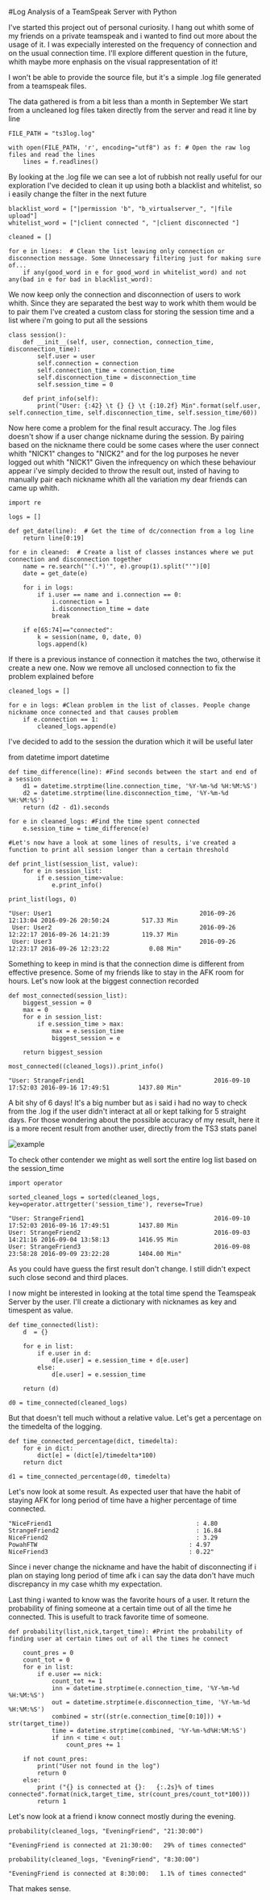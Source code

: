#Log Analysis of a TeamSpeak Server with Python

I've started this project out of personal curiosity.
I hang out whith some of my friends on a private teamspeak and i wanted to find out more about the usage of it.
I was expecially interested on the frequency of connection and on the usual connection time.
I'll explore different question in the future, whith maybe more enphasis on the visual rappresentation of it!

I won't be able to provide the source file, but it's a simple .log file generated from a teamspeak files.

The data gathered is from a bit less than a month in September
We start from a uncleaned log files taken directly from the server and read it line by line
```
FILE_PATH = "ts3log.log"

with open(FILE_PATH, 'r', encoding="utf8") as f: # Open the raw log files and read the lines
    lines = f.readlines()
```	
By looking at the .log file we can see a lot of rubbish not really useful for our exploration
I've decided to clean it up using both a blacklist and whitelist, so i easily change the filter in the next future
```
blacklist_word = ["|permission 'b", "b_virtualserver_", "|file upload"]
whitelist_word = ["|client connected ", "|client disconnected "]

cleaned = []

for e in lines:  # Clean the list leaving only connection or disconnection message. Some Unnecessary filtering just for making sure of...
    if any(good_word in e for good_word in whitelist_word) and not any(bad in e for bad in blacklist_word):
```
We now keep only the connection and disconnection of users to work whith. Since they are separated the best way to work whith them would be to pair them 
I've created a custom class for storing the session time and a list where i'm going to put all the sessions
```
class session():
    def __init__(self, user, connection, connection_time, disconnection_time):
        self.user = user
        self.connection = connection
        self.connection_time = connection_time
        self.disconnection_time = disconnection_time
        self.session_time = 0

    def print_info(self):
        print("User: {:42} \t {} {} \t {:10.2f} Min".format(self.user, self.connection_time, self.disconnection_time, self.session_time/60))
```		
		
		
Now here come a problem for the final result accuracy. The .log files doesn't show if a user change nickname during the session.
By pairing based on the nickname there could be some cases where the user connect whith "NICK1" changes to "NICK2" and for the log purposes he never logged out whith "NICK1"
Given the infrequency on which these behaviour appear i've simply decided to throw the result out, insted of having to manually pair each nickname whith all the variation my dear friends can came up whith.
```
import re

logs = []

def get_date(line):  # Get the time of dc/connection from a log line
    return line[0:19]

for e in cleaned:  # Create a list of classes instances where we put connection and disconnection together
    name = re.search("'(.*)'", e).group(1).split("'")[0]
    date = get_date(e)

    for i in logs:
        if i.user == name and i.connection == 0:
            i.connection = 1
            i.disconnection_time = date
            break

    if e[65:74]=="connected":
        k = session(name, 0, date, 0)
        logs.append(k)		
```
If there is a previous instance of connection it matches the two, otherwise it create a new one.
Now we remove all unclosed connection to fix the problem explained before
```
cleaned_logs = []

for e in logs: #Clean problem in the list of classes. People change nickname once connected and that causes problem
    if e.connection == 1:
        cleaned_logs.append(e)
```		
I've decided to add to the session the duration which it will be useful later

from datetime import datetime
```
def time_difference(line): #Find seconds between the start and end of a session
    d1 = datetime.strptime(line.connection_time, '%Y-%m-%d %H:%M:%S')
    d2 = datetime.strptime(line.disconnection_time, '%Y-%m-%d %H:%M:%S')
    return (d2 - d1).seconds
	
for e in cleaned_logs: #Find the time spent connected
    e.session_time = time_difference(e)
	
#Let's now have a look at some lines of results, i've created a function to print all session longer than a certain threshold

def print_list(session_list, value):
    for e in session_list:
        if e.session_time>value:
            e.print_info()
			
print_list(logs, 0)
```
```
"User: User1                                    	 2016-09-26 12:13:04 2016-09-26 20:50:24 	     517.33 Min
 User: User2                                     	 2016-09-26 12:22:17 2016-09-26 14:21:39 	     119.37 Min
 User: User3                                     	 2016-09-26 12:23:17 2016-09-26 12:23:22 	       0.08 Min"
 ```
Something to keep in mind is that the connection dime is different from effective presence. Some of my friends like to stay in the AFK room for hours.
Let's now look at the biggest connection recorded 
```
def most_connected(session_list):
    biggest_session = 0
    max = 0
    for e in session_list:
        if e.session_time > max:
            max = e.session_time
            biggest_session = e
            
    return biggest_session
	
most_connected((cleaned_logs)).print_info()	
```
```
"User: StrangeFriend1                                 	 2016-09-10 17:52:03 2016-09-16 17:49:51 	    1437.80 Min"
```
A bit shy of 6 days! It's a big number but as i said i had no way to check from the .log if the user didn't interact at all or kept talking for 5 straight days.
For those wondering about the possible accuracy of my result, here it is a more recent result from another user, directly from the TS3 stats panel

![example](http://i.imgur.com/qME5MyP.png)

To check other contender we might as well sort the entire log list based on the session_time 

```
import operator

sorted_cleaned_logs = sorted(cleaned_logs, key=operator.attrgetter('session_time'), reverse=True)
```
```
"User: StrangeFriend1                                 	 2016-09-10 17:52:03 2016-09-16 17:49:51 	    1437.80 Min
User: StrangeFriend2                                   	 2016-09-03 14:21:16 2016-09-04 13:58:13 	    1416.95 Min
User: StrangeFriend3                                     2016-09-08 23:58:28 2016-09-09 23:22:28 	    1404.00 Min"
```
As you could have guess the first result don't change. I still didn't expect such close second and third places.

I now might be interested in looking at the total time spend the Teamspeak Server by the user. I'll create a dictionary with nicknames as key and timespent as value.
```
def time_connected(list):
    d  = {}

    for e in list:
        if e.user in d:
            d[e.user] = e.session_time + d[e.user]
        else:
            d[e.user] = e.session_time

    return (d)

d0 = time_connected(cleaned_logs)
```
But that doesn't tell much without a relative value. Let's get a percentage on the timedelta of the logging.
```
def time_connected_percentage(dict, timedelta):
    for e in dict:
        dict[e] = (dict[e]/timedelta*100)
    return dict

d1 = time_connected_percentage(d0, timedelta)
```
Let's now look at some result. As expected user that have the habit of staying AFK for long period of time have a higher percentage of time connected.
```
"NiceFriend1                                    	: 4.80
StrangeFriend2                                   	: 16.84
NiceFriend2                                  	    : 3.29
PowahFTW                              	          : 4.97
NiceFriend3                                    	  : 0.22"
```
Since i never change the nickname and have the habit of disconnecting if i plan on staying long period of time afk i can say the data don't have much discrepancy in my case whith my expectation.

Last thing i wanted to know was the favorite hours of a user. It return the probability of fining someone at a certain time out of all the time he connected.
This is usefult to track favorite time of someone.
```
def probability(list,nick,target_time): #Print the probability of finding user at certain times out of all the times he connect

    count_pres = 0
    count_tot = 0
    for e in list:
        if e.user == nick:
            count_tot += 1
            inn = datetime.strptime(e.connection_time, '%Y-%m-%d %H:%M:%S')
            out = datetime.strptime(e.disconnection_time, '%Y-%m-%d %H:%M:%S')
            combined = str((str(e.connection_time[0:10])) + str(target_time))
            time = datetime.strptime(combined, '%Y-%m-%d%H:%M:%S')
            if inn < time < out:
                count_pres += 1

    if not count_pres:
        print("User not found in the log")
        return 0
    else:
        print ("{} is connected at {}:   {:.2s}% of times connected".format(nick,target_time, str(count_pres/count_tot*100)))
        return 1
```
Let's now look at a friend i know connect mostly during the evening.
```
probability(cleaned_logs, "EveningFriend", "21:30:00")

"EveningFriend is connected at 21:30:00:   29% of times connected"

probability(cleaned_logs, "EveningFriend", "8:30:00")

"EveningFriend is connected at 8:30:00:   1.1% of times connected"
```
That makes sense.
